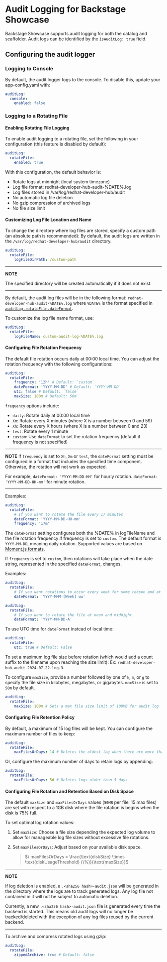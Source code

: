 # Audit Logging for Backstage Showcase

Backstage Showcase supports audit logging for both the catalog and scaffolder. Audit logs can be identified by the `isAuditLog: true` field.

## Configuring the audit logger

### Logging to Console

By default, the audit logger logs to the console. To disable this, update your app-config.yaml with:

```yaml
auditLog:
  console:
    enabled: false
```

### Logging to a Rotating File

#### Enabling Rotating File Logging

To enable audit logging to a rotating file, set the following in your configuration (this feature is disabled by default):

```yaml
auditLog:
  rotateFile:
    enabled: true
```

With this configuration, the default behavior is:

- Rotate logs at midnight (local system timezone)
- Log file format: redhat-developer-hub-audit-%DATE%.log
- Log files stored in /var/log/redhat-developer-hub/audit
- No automatic log file deletion
- No gzip compression of archived logs
- No file size limit

#### Customizing Log File Location and Name

To change the directory where log files are stored, specify a custom path (an absolute path is recommended): By default, the audit logs are written in the `/var/log/redhat-developer-hub/audit` directory.

```yaml
auditLog:
  rotateFile:
    logFileDirPath: /custom-path
```

---

**NOTE**

The specified directory will be created automatically if it does not exist.

---

By default, the audit log files will be in the following format: `redhat-developer-hub-audit-%DATE%.log` where `%DATE%` is the format specified in [`auditLog.rotateFile.dateFormat`](#configuring-the-file-rotation-frequency).

To customize the log file name format, use:

```yaml
auditLog:
  rotateFile:
    logFileName: custom-audit-log-%DATE%.log
```

#### Configuring File Rotation Frequency

The default file rotation occurs daily at 00:00 local time. You can adjust the rotation frequency with the following configurations:

```yaml
auditLog:
  rotateFile:
    frequency: '12h' # Default: `custom`
    dateFormat: 'YYYY-MM-DD' # Default: `YYYY-MM-DD`
    utc: false # Default: `false`
    maxSize: 100m # Default: 50m
```

`frequency` options include:

- `daily`: Rotate daily at 00:00 local time
- `Xm`: Rotate every X minutes (where X is a number between 0 and 59)
- `Xh`: Rotate every X hours (where X is a number between 0 and 23)
- `test`: Rotate every 1 minute
- `custom`: Use `dateFormat` to set the rotation frequency (default if frequency is not specified)

---

**NOTE**
If `frequency` is set to `Xh`, `Xm` or `test`, the `dateFormat` setting must be configured in a format that includes the specified time component. Otherwise, the rotation will not work as expected.

For example, `dateFormat: 'YYYY-MM-DD-HH'` for hourly rotation. `dateFormat: 'YYYY-MM-DD-HH-mm'` for minute rotation.

---

Examples:

```yaml
auditLog:
  rotateFile:
    # If you want to rotate the file every 17 minutes
    dateFormat: 'YYYY-MM-DD-HH-mm'
    frequency: '17m'
```

The `dateFormat` setting configures both the %DATE% in logFileName and the file rotation frequency if frequency is set to `custom`. The default format is `YYYY-MM-DD`, meaning daily rotation. Supported values are based on [Moment.js formats](https://momentjs.com/docs/#/displaying/format/).

If `frequency` is set to `custom`, then rotations will take place when the date string, represented in the specified `dateFormat`, changes.

Examples:

```yaml
auditLog:
  rotateFile:
    # If you want rotations to occur every week for some reason and at the start of each month. Example `%DATE$` = '2025-Jul-Week 30'
    dateFormat: 'YYYY-MMM-[Week] ww'
```

```yaml
auditLog:
  rotateFile:
    # If you want to rotate the file at noon and midnight
    dateFormat: 'YYYY-MM-DD-A'
```

To use UTC time for `dateFormat` instead of local time:

```yaml
auditLog:
  rotateFile:
    utc: true # Default: False
```

To set a maximum log file size before rotation (which would add a count suffix to the filename upon reaching the size limit): Ex: `redhat-developer-hub-audit-2024-07-22.log.3`.

To configure `maxSize`, provide a number followed by one of `k`, `m`, or `g` to specify the file size in kilobytes, megabytes, or gigabytes. `maxSize` is set to `50m` by default.

```yaml
auditLog:
  rotateFile:
    maxSize: 100m # Sets a max file size limit of 100MB for audit log
```

#### Configuring File Retention Policy

By default, a maximum of 15 log files will be kept. You can configure the maximum number of files to keep:

```yaml
auditLog:
  rotateFile:
    maxFilesOrDays: 14 # Deletes the oldest log when there are more than 14 log files
```

Or, configure the maximum number of days to retain logs by appending:

```yaml
auditLog:
  rotateFile:
    maxFilesOrDays: 5d # Deletes logs older than 5 days
```

#### Configuring File Rotation and Retention Based on Disk Space

The default `maxSize` and `maxFilesOrDays` values (`50MB` per file, 15 max files) are set with respect to a 1GB disk where the file rotation is begins when the disk is 75% full.

To set optimal log rotation values:

1.	Set `maxSize`: Choose a file size depending the expected log volume to allow for manageable log file sizes without excessive file rotations.

2.	Set `maxFilesOrDays`: Adjust based on your available disk space. 
    > $\ maxFilesOrDays = \frac{\text{diskSize} \times \text{diskUsageThreshold} (\%)}{\text{maxSize}}$

---

**NOTE**

If log deletion is enabled, a `.<sha256 hash>-audit.json` will be generated in the directory where the logs are to track generated logs. Any log file not contained in it will not be subject to automatic deletion.

Currently, a new `.<sha256 hash>-audit.json` file is generated every time the backend is started. This means old audit logs will no longer be tracked/deleted with the exception of any log files reused by the current backend.

---

To archive and compress rotated logs using gzip:

```yaml
auditLog:
  rotateFile:
    zippedArchive: true # Default: false
```
